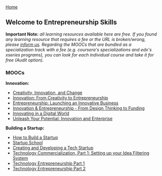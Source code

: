 [Home](index.md)
## Welcome to Entrepreneurship Skills

**Important Note:** *all learning resources available here are free. If you found any learning resource that requires a fee or the URL is broken/wrong, please [inform us](https://github.com/ayshahrah/seg/issues). Regarding the MOOCs that are bundled as a specialization track with a fee (e.g. coursera's specializations and edx's xseries programs), you can look for each individual course and take it for free (Audit option).*

### MOOCs

**Innovation:**

- [Creativity, Innovation, and Change](https://www.coursera.org/learn/creativity-innovation)
- [Innovation: From Creativity to Entrepreneurship](https://www.coursera.org/specializations/innovation-creativity-entrepreneurship)
- [Entrepreneurship: Launching an Innovative Business](https://www.coursera.org/specializations/business-entrepreneurship)
- [Innovation & Entrepreneurship - From Design Thinking to Funding](https://www.coursera.org/learn/design-thinking-entrepreneurship)
- [Innovating in a Digital World](https://www.coursera.org/learn/innovating-digital-world)
- [Unleash Your Potential: Innovation and Enterprise](https://www.futurelearn.com/courses/innovation-enterprise)

**Building a Startup:**

- [How to Build a Startup](https://www.udacity.com/course/how-to-build-a-startup--ep245)
- [Startup School](https://www.startupschool.org/)
- [Creating and Developing a Tech Startup](https://www.coursera.org/learn/tech-startup)
- [Technology Commercialization, Part 1: Setting up your Idea Filtering System](https://www.coursera.org/learn/technology-commercialization)
- [Technology Entrepreneurship Part 1](https://course.novoed.com/venture)
- [Technology Entrepreneurship Part 2](https://course.novoed.com/venture2-2016-2)
